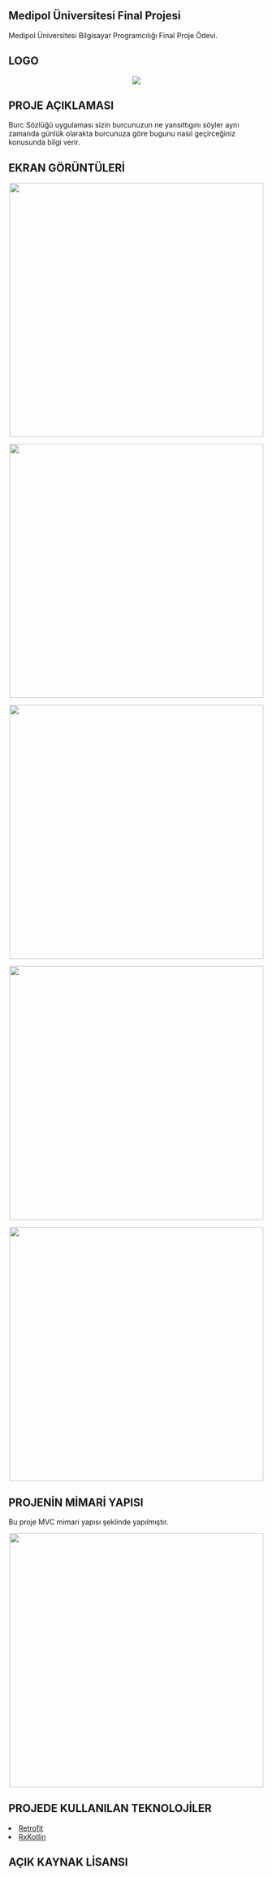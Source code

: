 ## Medipol Üniversitesi Final Projesi
Medipol Üniversitesi Bilgisayar Programcılığı Final Proje Ödevi.

## LOGO
<p align="center"><img src="https://raw.githubusercontent.com/antonygulce/BurcSozlugu2/master/app/src/main/res/mipmap-xxxhdpi/ic_launcher.png "/>
</p>

## PROJE AÇIKLAMASI 
Burc Sözlüğü uygulaması sizin burcunuzun ne yansıttıgını söyler aynı zamanda günlük olarakta burcunuza göre bugunu nasıl geçirceğiniz konusunda bilgi verir.

## EKRAN GÖRÜNTÜLERİ

<p align="center"><img src="https://raw.githubusercontent.com/antonygulce/BurcSozlugu2/master/screens/EkranGörüntüsü1.png "  height ="500"/></p>

<p align="center"><img src="https://raw.githubusercontent.com/antonygulce/BurcSozlugu2/master/screens/EkranGörüntüsü2.png "  height ="500"/></p>

<p align="center"><img src="https://raw.githubusercontent.com/antonygulce/BurcSozlugu2/master/screens/EkranGörüntüsü3.png "  height ="500" /></p>

<p align="center"><img src="https://raw.githubusercontent.com/antonygulce/BurcSozlugu2/master/screens/EkranGörüntüsü4.png "  height ="500" /></p>

<p align="center"><img src="https://raw.githubusercontent.com/antonygulce/BurcSozlugu2/master/screens/EkranGörüntüsü5.png "  height ="500" /></p>


## PROJENİN MİMARİ YAPISI
Bu proje MVC mimari yapısı şeklinde yapılmıştır.

<p align="center"><img src="https://raw.githubusercontent.com/antonygulce/h5190008antonygulce/main/mimariyapi.png "  height ="500"/></p>


 
 
 
 ## PROJEDE KULLANILAN TEKNOLOJİLER
 
 
  
  <li><a href="https://square.github.io/retrofit/">Retrofit</a></li>
  <li><a href="https://github.com/ReactiveX/RxKotlin">RxKotlin</a></li>
   
 ## AÇIK KAYNAK LİSANSI
 
 
  
